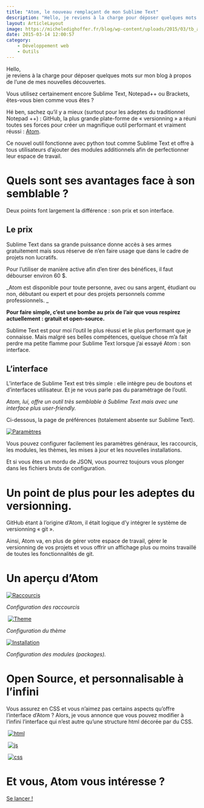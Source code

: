 ```yaml
---
title: "Atom, le nouveau remplaçant de mon Sublime Text"
description: "Hello, je reviens à la charge pour déposer quelques mots sur mon blog à propos de l’une de mes nouvelles découvertes. Vous utilisez certainement encore Sublime Text, Notepad++ ou Brackets, êtes-vous bien comme vous êtes ? Hé ben, sachez qu’il y a mieux (surtout pour les adeptes du traditionnel Notepad ++) : GitHub, la plus grande plate-forme …"
layout: ArticleLayout
image: https://micheledighoffer.fr/blog/wp-content/uploads/2015/03/tb_atom-800x288.png
date: 2015-03-14 12:00:57
category: 
    - Développement web
    - Outils
---
```


Hello,  
je reviens à la charge pour déposer quelques mots sur mon blog à propos de l’une de mes nouvelles découvertes.

Vous utilisez certainement encore Sublime Text, Notepad++ ou Brackets, êtes-vous bien comme vous êtes ?

Hé ben, sachez qu’il y a mieux (surtout pour les adeptes du traditionnel Notepad ++) : GitHub, la plus grande plate-forme de « versionning » a réuni toutes ses forces pour créer un magnifique outil performant et vraiment réussi : [Atom](https://atom.io/ "Atom, modular editor").

Ce nouvel outil fonctionne avec python tout comme Sublime Text et offre à tous utilisateurs d’ajouter des modules additionnels afin de perfectionner leur espace de travail.

Quels sont ses avantages face à son semblable ?
===============================================

Deux points font largement la différence : son prix et son interface.

Le prix
-------

Sublime Text dans sa grande puissance donne accès à ses armes gratuitement mais sous réserve de n’en faire usage que dans le cadre de projets non lucratifs.

Pour l’utiliser de manière active afin d’en tirer des bénéfices, il faut débourser environ 60 $.

_Atom est disponible pour toute personne, avec ou sans argent, étudiant ou non, débutant ou expert et pour des projets personnels comme professionnels. _

**Pour faire simple, c’est une bombe au prix de l’air que vous respirez actuellement : gratuit et open-source.**

Sublime Text est pour moi l’outil le plus réussi et le plus performant que je connaisse. Mais malgré ses belles compétences, quelque chose m’a fait perdre ma petite flamme pour Sublime Text lorsque j’ai essayé Atom : son interface.

L’interface
-----------

L’interface de Sublime Text est très simple : elle intègre peu de boutons et d’interfaces utilisateur. Et je ne vous parle pas du paramétrage de l’outil.

_Atom, lui, offre un outil très semblable à Sublime Text mais avec une interface plus user-friendly._

Ci-dessous, la page de préférences (totalement absente sur Sublime Text).

[![Paramètres](https://micheledighoffer.fr/blog/wp-content/uploads/2015/03/Capture-d’écran-2015-03-13-à-19.16.54-715x400.png)](https://micheledighoffer.fr/blog/wp-content/uploads/2015/03/Capture-d’écran-2015-03-13-à-19.16.54.png)

Vous pouvez configurer facilement les paramètres généraux, les raccourcis, les modules, les thèmes, les mises à jour et les nouvelles installations.

Et si vous êtes un mordu de JSON, vous pourrez toujours vous plonger dans les fichiers bruts de configuration.

Un point de plus pour les adeptes du versionning.
=================================================

GitHub étant à l’origine d’Atom, il était logique d’y intégrer le système de versionning « git ».

Ainsi, Atom va, en plus de gérer votre espace de travail, gérer le versionning de vos projets et vous offrir un affichage plus ou moins travaillé de toutes les fonctionnalités de git.

Un aperçu d’Atom
================

[![Raccourcis](https://micheledighoffer.fr/blog/wp-content/uploads/2015/03/raccourcis-574x400.png)](https://micheledighoffer.fr/blog/wp-content/uploads/2015/03/raccourcis.png)

_Configuration des raccourcis_

 [![Theme](https://micheledighoffer.fr/blog/wp-content/uploads/2015/03/theme-600x400.png)](https://micheledighoffer.fr/blog/wp-content/uploads/2015/03/theme.png)

_Configuration du thème_

[![Installation](https://micheledighoffer.fr/blog/wp-content/uploads/2015/03/install-579x400.png)](https://micheledighoffer.fr/blog/wp-content/uploads/2015/03/install.png)

_Configuration des modules (packages)._

Open Source, et personnalisable à l’infini
==========================================

Vous assurez en CSS et vous n’aimez pas certains aspects qu’offre l’interface d’Atom ? Alors, je vous annonce que vous pouvez modifier à l’infini l’interface qui n’est autre qu’une structure html décorée par du CSS.

 [![html](https://micheledighoffer.fr/blog/wp-content/uploads/2015/03/html-714x400.png)](https://micheledighoffer.fr/blog/wp-content/uploads/2015/03/html.png)

 [![js](https://micheledighoffer.fr/blog/wp-content/uploads/2015/03/js-711x400.png)](https://micheledighoffer.fr/blog/wp-content/uploads/2015/03/js.png)

 [![css](https://micheledighoffer.fr/blog/wp-content/uploads/2015/03/css-712x400.png)](https://micheledighoffer.fr/blog/wp-content/uploads/2015/03/css.png)

Et vous, Atom vous intéresse ?
==============================

[Se lancer !](https://atom.io/ "Se lancer !")
